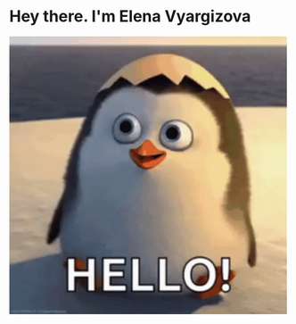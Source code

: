 # Hey there. I'm Elena Vyargizova
![Header](https://github.com/VyargizovaEG/VyargizovaEG/blob/main/asserts/0001.gif)


